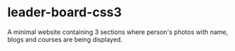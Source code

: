 # leader-board-css3
A minimal website containing 3 sections where person's photos with name, blogs and courses are being displayed.
